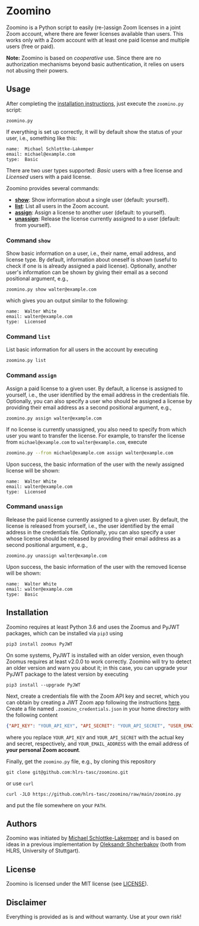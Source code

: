 # Zoomino
Zoomino is a Python script to easily (re-)assign Zoom licenses in a joint Zoom
account, where there are fewer licenses available than users. This works only
with a Zoom account with at least one paid license and multiple users (free or paid).

**Note:** Zoomino is based on *cooperative* use. Since there are no
authorization mechanisms beyond basic authentication, it relies on users not
abusing their powers.


## Usage
After completing the [installation instructions](#installation), just execute
the `zoomino.py` script:
```shell
zoomino.py
```
If everything is set up correctly, it will by default show the status of your
user, i.e., something like this:
```
name:  Michael Schlottke-Lakemper
email: michael@example.com
type:  Basic
```
There are two user types supported: *Basic* users with a free license
and *Licensed* users with a paid license.

Zoomino provides several commands:
* [**show**](#command-show): Show information about a single user (default: yourself).
* [**list**](#command-list): List all users in the Zoom account.
* [**assign**](#command-assign): Assign a license to another user (default: to yourself).
* [**unassign**](#command-unassign): Release the license currently assigned to a user (default: from yourself).

### Command `show`
Show basic information on a user, i.e., their name, email address, and license
type. By default, information about oneself is shown (useful to check if one is
is already assigned a paid license). Optionally, another user's information can
be shown by giving their email as a second positional argument, e.g.,
```shell
zoomino.py show walter@example.com
```
which gives you an output similar to the following:
```
name:  Walter White
email: walter@example.com
type:  Licensed
```

### Command `list`
List basic information for all users in the account by executing
```shell
zoomino.py list
```

### Command `assign`
Assign a paid license to a given user. By default, a license is assigned to
yourself, i.e., the user identified by the email address in the credentials
file. Optionally, you can also specify a user who should be assigned a license
by providing their email address as a second positional argument, e.g.,
```shell
zoomino.py assign walter@example.com
```
If no license is currently unassigned, you also need to specify from which
user you want to transfer the license. For example, to transfer the license from
`michael@example.com` to `walter@example.com`, execute
```bash
zoomino.py --from michael@example.com assign walter@example.com
```
Upon success, the basic information of the user with the newly assigned license
will be shown:
```
name:  Walter White
email: walter@example.com
type:  Licensed
```

### Command `unassign`
Release the paid license currently assigned to a given user. By default, the
license is released from yourself, i.e., the user identified by the email
address in the credentials file. Optionally, you can also specify a user whose
license should be released by providing their email address as a second
positional argument, e.g.,
```shell
zoomino.py unassign walter@example.com
```
Upon success, the basic information of the user with the removed license
will be shown:
```
name:  Walter White
email: walter@example.com
type:  Basic
```

## Installation

Zoomino requires at least Python 3.6 and uses the Zoomus and PyJWT packages,
which can be installed via `pip3` using
```shell
pip3 install zoomus PyJWT
```
On some systems, PyJWT is installed with an older version, even though Zoomus requires
at least v2.0.0 to work correctly. Zoomino will try to detect an older version
and warn you about it; in this case, you can upgrade your PyJWT package to the
latest version by executing
```shell
pip3 install --upgrade PyJWT
```

Next, create a credentials file with the Zoom API key and secret, which you
can obtain by creating a JWT Zoom app following the instructions
[here](https://devforum.zoom.us/t/finding-your-api-key-secret-credentials-in-marketplace/3471).
Create a file named `.zoomino_credentials.json` in your home directory with the following content
```json
{"API_KEY": "YOUR_API_KEY", "API_SECRET": "YOUR_API_SECRET", "USER_EMAIL": "YOUR_EMAIL_ADDRESS"}
```
where you replace `YOUR_API_KEY` and `YOUR_API_SECRET` with the actual key and
secret, respectively, and `YOUR_EMAIL_ADDRESS` with the email address of
**your personal Zoom account**.

Finally, get the `zoomino.py` file, e.g., by cloning this repository
```shell
git clone git@github.com:hlrs-tasc/zoomino.git
```
or use `curl`
```shell
curl -JLO https://github.com/hlrs-tasc/zoomino/raw/main/zoomino.py
```
and put the file somewhere on your `PATH`.


## Authors
Zoomino was initiated by
[Michael Schlottke-Lakemper](https://www.hlrs.de/about-us/organization/people/person/schlottke-lakemper/)
and is based on ideas in a previous implementation by
[Oleksandr Shcherbakov](https://www.hlrs.de/about-us/organization/people/person/shcherbakov/)
(both from HLRS, University of Stuttgart).


## License
Zoomino is licensed under the MIT license (see [LICENSE](LICENSE)).


## Disclaimer

Everything is provided as is and without warranty. Use at your own risk!

